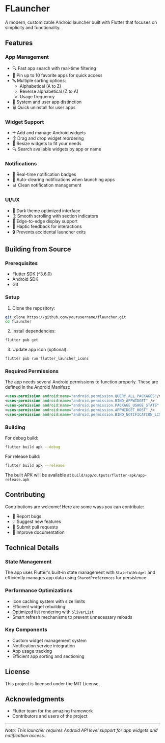 # FLauncher

A modern, customizable Android launcher built with Flutter that focuses on simplicity and functionality.

## Features

### App Management
- 🔍 Fast app search with real-time filtering
- 📌 Pin up to 10 favorite apps for quick access
- 🔤 Multiple sorting options:
  - Alphabetical (A to Z)
  - Reverse alphabetical (Z to A)
  - Usage frequency
- 📱 System and user app distinction
- 🗑️ Quick uninstall for user apps

### Widget Support
- ➕ Add and manage Android widgets
- ↕️ Drag and drop widget reordering
- 📐 Resize widgets to fit your needs
- 🔍 Search available widgets by app or name

### Notifications
- 🔔 Real-time notification badges
- 🔄 Auto-clearing notifications when launching apps
- 📊 Clean notification management

### UI/UX
- 🌙 Dark theme optimized interface
- ↕️ Smooth scrolling with section indicators
- 📱 Edge-to-edge display support
- 💫 Haptic feedback for interactions
- 🔒 Prevents accidental launcher exits

## Building from Source

### Prerequisites
- Flutter SDK (^3.6.0)
- Android SDK
- Git

### Setup

1. Clone the repository:

```bash
git clone https://github.com/yourusername/flauncher.git
cd flauncher
```

2. Install dependencies:
```bash
flutter pub get
```

3. Update app icon (optional):
```bash
flutter pub run flutter_launcher_icons
```

### Required Permissions

The app needs several Android permissions to function properly. These are defined in the Android Manifest:

```xml
<uses-permission android:name="android.permission.QUERY_ALL_PACKAGES"/>
<uses-permission android:name="android.permission.BIND_APPWIDGET" />
<uses-permission android:name="android.permission.PACKAGE_USAGE_STATS" />
<uses-permission android:name="android.permission.APPWIDGET_HOST" />
<uses-permission android:name="android.permission.BIND_NOTIFICATION_LISTENER_SERVICE"/>
```

### Building

For debug build:
```bash
flutter build apk --debug
```

For release build:
```bash
flutter build apk --release
```

The built APK will be available at `build/app/outputs/flutter-apk/app-release.apk`

## Contributing

Contributions are welcome! Here are some ways you can contribute:
- 🐛 Report bugs
- 💡 Suggest new features
- 🔧 Submit pull requests
- 📖 Improve documentation

## Technical Details

### State Management
The app uses Flutter's built-in state management with `StatefulWidget` and efficiently manages app data using `SharedPreferences` for persistence.

### Performance Optimizations
- Icon caching system with size limits
- Efficient widget rebuilding
- Optimized list rendering with `SliverList`
- Smart refresh mechanisms to prevent unnecessary reloads

### Key Components
- Custom widget management system
- Notification service integration
- App usage tracking
- Efficient app sorting and sectioning

## License

This project is licensed under the MIT License.

## Acknowledgments

- Flutter team for the amazing framework
- Contributors and users of the project

---

*Note: This launcher requires Android API level support for app widgets and notification access.*
